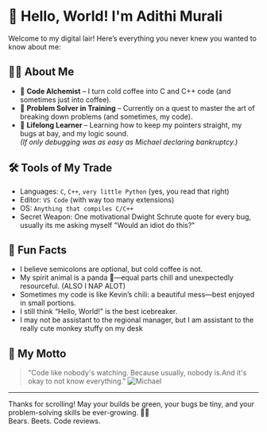 # 👋 Hello, World! I'm Adithi Murali

Welcome to my digital lair! Here’s everything you never knew you wanted to know about me:

## 🧑‍💻 About Me

- 🌟 **Code Alchemist** – I turn cold coffee into C and C++ code (and sometimes just into coffee).
- 🧩 **Problem Solver in Training** – Currently on a quest to master the art of breaking down problems (and sometimes, my code).
- 🌱 **Lifelong Learner** – Learning how to keep my pointers straight, my bugs at bay, and my logic sound.  
  *(If only debugging was as easy as Michael declaring bankruptcy.)*

## 🛠️ Tools of My Trade

- Languages: `C`, `C++`, `very little Python` (yes, you read that right)
- Editor: `VS Code` (with way too many extensions)
- OS: `Anything that compiles C/C++`
- Secret Weapon: One motivational Dwight Schrute quote for every bug, usually its me asking myself "Would an idiot do this?"

## 🦄 Fun Facts

- I believe semicolons are optional, but cold coffee is not.
- My spirit animal is a panda 🐼—equal parts chill and unexpectedly resourceful. (ALSO I NAP ALOT)
- Sometimes my code is like Kevin’s chili: a beautiful mess—best enjoyed in small portions.
- I still think “Hello, World!” is the best icebreaker.
- I may not be assistant to the regional manager, but I am assistant to the really cute monkey stuffy on my desk

## 🚀 My Motto

> "Code like nobody's watching. Because usually, nobody is.And it's okay to not know everything."
> ![Michael]([https://media.giphy.com/media/vFKqnCdLPNOKc/giphy.gif](https://media.giphy.com/media/v1.Y2lkPTc5MGI3NjExOXJ2dGV4MnhocnZ6Mm5icG9yN3pwd2c5bmUxZ2Y3OHd3M3BtaTNteCZlcD12MV9naWZzX3NlYXJjaCZjdD1n/cXblnKXr2BQOaYnTni/giphy.gif))

---

Thanks for scrolling! May your builds be green, your bugs be tiny, and your problem-solving skills be ever-growing. 🐞🧠  
Bears. Beets. Code reviews.
